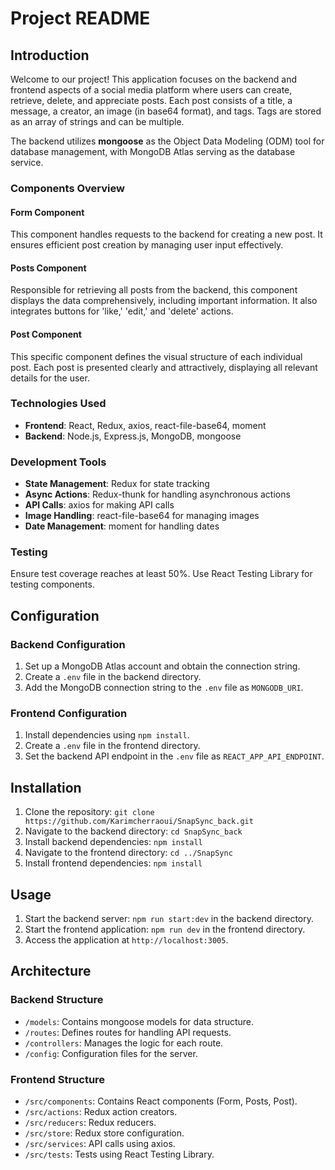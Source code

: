 # Project README

## Introduction

Welcome to our project! This application focuses on the backend and frontend aspects of a social media platform where users can create, retrieve, delete, and appreciate posts. Each post consists of a title, a message, a creator, an image (in base64 format), and tags. Tags are stored as an array of strings and can be multiple.

The backend utilizes **mongoose** as the Object Data Modeling (ODM) tool for database management, with MongoDB Atlas serving as the database service.

### Components Overview

#### Form Component
This component handles requests to the backend for creating a new post. It ensures efficient post creation by managing user input effectively.

#### Posts Component
Responsible for retrieving all posts from the backend, this component displays the data comprehensively, including important information. It also integrates buttons for 'like,' 'edit,' and 'delete' actions.

#### Post Component
This specific component defines the visual structure of each individual post. Each post is presented clearly and attractively, displaying all relevant details for the user.

### Technologies Used
- **Frontend**: React, Redux, axios, react-file-base64, moment
- **Backend**: Node.js, Express.js, MongoDB, mongoose

### Development Tools
- **State Management**: Redux for state tracking
- **Async Actions**: Redux-thunk for handling asynchronous actions
- **API Calls**: axios for making API calls
- **Image Handling**: react-file-base64 for managing images
- **Date Management**: moment for handling dates

### Testing
Ensure test coverage reaches at least 50%. Use React Testing Library for testing components.

## Configuration

### Backend Configuration
1. Set up a MongoDB Atlas account and obtain the connection string.
2. Create a `.env` file in the backend directory.
3. Add the MongoDB connection string to the `.env` file as `MONGODB_URI`.

### Frontend Configuration
1. Install dependencies using `npm install`.
2. Create a `.env` file in the frontend directory.
3. Set the backend API endpoint in the `.env` file as `REACT_APP_API_ENDPOINT`.

## Installation

1. Clone the repository: `git clone https://github.com/Karimcherraoui/SnapSync_back.git`
2. Navigate to the backend directory: `cd SnapSync_back`
3. Install backend dependencies: `npm install`
4. Navigate to the frontend directory: `cd ../SnapSync`
5. Install frontend dependencies: `npm install`

## Usage

1. Start the backend server: `npm run start:dev` in the backend directory.
2. Start the frontend application: `npm run dev` in the frontend directory.
3. Access the application at `http://localhost:3005`.

## Architecture

### Backend Structure
- `/models`: Contains mongoose models for data structure.
- `/routes`: Defines routes for handling API requests.
- `/controllers`: Manages the logic for each route.
- `/config`: Configuration files for the server.

### Frontend Structure
- `/src/components`: Contains React components (Form, Posts, Post).
- `/src/actions`: Redux action creators.
- `/src/reducers`: Redux reducers.
- `/src/store`: Redux store configuration.
- `/src/services`: API calls using axios.
- `/src/tests`: Tests using React Testing Library.

